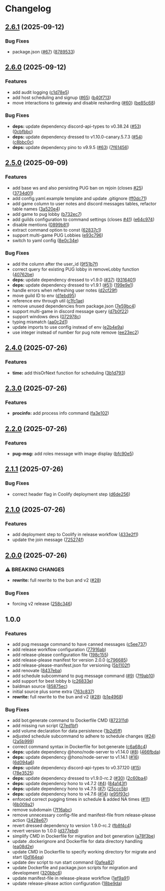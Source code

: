 # Changelog

## [2.6.1](https://github.com/HardCarryClub/bald-man-bot/compare/v2.6.0...v2.6.1) (2025-09-12)


### Bug Fixes

* package.json ([#67](https://github.com/HardCarryClub/bald-man-bot/issues/67)) ([8789533](https://github.com/HardCarryClub/bald-man-bot/commit/87895334f900f8edfd08c542ef0cbff252ee59cc))

## [2.6.0](https://github.com/HardCarryClub/bald-man-bot/compare/v2.5.0...v2.6.0) (2025-09-12)


### Features

* add audit logging ([c1d78e5](https://github.com/HardCarryClub/bald-man-bot/commit/c1d78e5998c8d849b614aa2d1c6ce5675e39f0a8))
* add host scheduling and signup ([#65](https://github.com/HardCarryClub/bald-man-bot/issues/65)) ([b40f713](https://github.com/HardCarryClub/bald-man-bot/commit/b40f713e9ba0b7f1fc6ea97d220620576668eae3))
* move interactions to gateway and disable resharding ([#60](https://github.com/HardCarryClub/bald-man-bot/issues/60)) ([be85c68](https://github.com/HardCarryClub/bald-man-bot/commit/be85c686ba5b8d6f3f9bacfeff2fa6d1f5abb5ee))


### Bug Fixes

* **deps:** update dependency discord-api-types to v0.38.24 ([#53](https://github.com/HardCarryClub/bald-man-bot/issues/53)) ([0cbfbbc](https://github.com/HardCarryClub/bald-man-bot/commit/0cbfbbc7ebb1118cd237e601e01fcac48c636bec))
* **deps:** update dependency dressed to v1.10.0-canary.5.7.3 ([#54](https://github.com/HardCarryClub/bald-man-bot/issues/54)) ([c8bbc0c](https://github.com/HardCarryClub/bald-man-bot/commit/c8bbc0c2cc150bb0a448f6311e58ab6505317583))
* **deps:** update dependency pino to v9.9.5 ([#63](https://github.com/HardCarryClub/bald-man-bot/issues/63)) ([7f61456](https://github.com/HardCarryClub/bald-man-bot/commit/7f61456de2f16c2cb961b441532d3207d9248b3d))

## [2.5.0](https://github.com/HardCarryClub/bald-man-bot/compare/v2.4.0...v2.5.0) (2025-09-09)


### Features

* add base ws and also persisting PUG ban on rejoin (closes [#25](https://github.com/HardCarryClub/bald-man-bot/issues/25)) ([3734d01](https://github.com/HardCarryClub/bald-man-bot/commit/3734d0158cadc229839bde94df82e192b91028e5))
* add config.yaml.example template and update .gitignore ([ff0dc71](https://github.com/HardCarryClub/bald-man-bot/commit/ff0dc71813fc3246cb771bb5c9cb6fc83a70d5fb))
* add game column to user notes and discord messages tables, refactor table names ([3a520e4](https://github.com/HardCarryClub/bald-man-bot/commit/3a520e4add25a2c5eab516fc34f73beac4fbe282))
* add game to pug lobby ([b732ec7](https://github.com/HardCarryClub/bald-man-bot/commit/b732ec7bc4da258c020f5014faad360c01469f0c))
* add guilds configuration to command settings (closes [#41](https://github.com/HardCarryClub/bald-man-bot/issues/41)) ([e64c974](https://github.com/HardCarryClub/bald-man-bot/commit/e64c974ea5aa6e947befeb02db64f131f06f4194))
* disable mentions ([0899b81](https://github.com/HardCarryClub/bald-man-bot/commit/0899b81b5c3ea56eab9e90b8471c2243e0e1ffb0))
* extract command option to const ([62837c1](https://github.com/HardCarryClub/bald-man-bot/commit/62837c1c35321c2d517235439833e33b22f84fcb))
* support multi-game PUG Lobbies ([e93c796](https://github.com/HardCarryClub/bald-man-bot/commit/e93c796bd9c0d1ca7cf832157f0532d87604ae85))
* switch to yaml config ([8e0c34e](https://github.com/HardCarryClub/bald-man-bot/commit/8e0c34ed5d1fe4e8de1bcc820113434e897c93fc))


### Bug Fixes

* add the column after the user_id ([9f51b7f](https://github.com/HardCarryClub/bald-man-bot/commit/9f51b7f28315bfc71f834d4622da1ab1a06aec2a))
* correct query for existing PUG lobby in removeLobby function ([40762be](https://github.com/HardCarryClub/bald-man-bot/commit/40762bea9ca599236fe9fa3e7eebd431bd5d88e3))
* **deps:** update dependency dressed to v1.9.0 ([#37](https://github.com/HardCarryClub/bald-man-bot/issues/37)) ([9316401](https://github.com/HardCarryClub/bald-man-bot/commit/931640180c6c2d52ecb39704088c4eb696b941b5))
* **deps:** update dependency dressed to v1.9.1 ([#51](https://github.com/HardCarryClub/bald-man-bot/issues/51)) ([199e9e1](https://github.com/HardCarryClub/bald-man-bot/commit/199e9e146a81f4822ad5d6f1b68d8a30dda5b481))
* handle errors when refreshing user notes ([d2cf29f](https://github.com/HardCarryClub/bald-man-bot/commit/d2cf29f0276b1c08fc184a7b03889a080605a5dd))
* move guild ID to env ([d1ebd95](https://github.com/HardCarryClub/bald-man-bot/commit/d1ebd95180d8e2a5f58c0a4b7f1f27890d420071))
* reference env through util ([c1fc1ae](https://github.com/HardCarryClub/bald-man-bot/commit/c1fc1ae91cd29407cf9ccb491fd42e455f1d822c))
* remove unused dependencies from package.json ([7e59bc4](https://github.com/HardCarryClub/bald-man-bot/commit/7e59bc43fad6616124f933f08789767680a2d9ba))
* support multi-game in discord message query ([d7b0f22](https://github.com/HardCarryClub/bald-man-bot/commit/d7b0f22216687faaa49dff3f47c343b22b05a826))
* support windows devs ([072978c](https://github.com/HardCarryClub/bald-man-bot/commit/072978c9e41d049f054e25e82dc683749bc650e0))
* typing mismatch ([aa0c2d1](https://github.com/HardCarryClub/bald-man-bot/commit/aa0c2d1580001314c49589fd37b44b44835e2994))
* update imports to use config instead of env ([e2b4e9a](https://github.com/HardCarryClub/bald-man-bot/commit/e2b4e9a150c93c9cf43f2376d7967ba134de4c4f))
* use integer instead of number for pug note remove ([ee23ec2](https://github.com/HardCarryClub/bald-man-bot/commit/ee23ec27ccc164b88af4f5505261a41b7a3bb397))

## [2.4.0](https://github.com/HardCarryClub/bald-man-bot/compare/v2.3.0...v2.4.0) (2025-07-26)


### Features

* **time:** add thisOrNext function for scheduling ([3b1d793](https://github.com/HardCarryClub/bald-man-bot/commit/3b1d79312d52136193c751ae1637ab7f18e4d0bd))

## [2.3.0](https://github.com/HardCarryClub/bald-man-bot/compare/v2.2.0...v2.3.0) (2025-07-26)


### Features

* **procinfo:** add process info command ([fa3e102](https://github.com/HardCarryClub/bald-man-bot/commit/fa3e1023efd92a12de9ac74bfad09d50a35d5751))

## [2.2.0](https://github.com/HardCarryClub/bald-man-bot/compare/v2.1.1...v2.2.0) (2025-07-26)


### Features

* **pug-msg:** add roles message with image display ([bfc90e5](https://github.com/HardCarryClub/bald-man-bot/commit/bfc90e51f03f36f2b83d0f74bbf3c556a814a970))

## [2.1.1](https://github.com/HardCarryClub/bald-man-bot/compare/v2.1.0...v2.1.1) (2025-07-26)


### Bug Fixes

* correct header flag in Coolify deployment step ([d6de256](https://github.com/HardCarryClub/bald-man-bot/commit/d6de256f80d181e1035cd5839d18e68e364fc25b))

## [2.1.0](https://github.com/HardCarryClub/bald-man-bot/compare/v2.0.0...v2.1.0) (2025-07-26)


### Features

* add deployment step to Coolify in release workflow ([433e2f1](https://github.com/HardCarryClub/bald-man-bot/commit/433e2f194ebad72586d7a2b2dc93a6db637095dd))
* update the join message ([725274f](https://github.com/HardCarryClub/bald-man-bot/commit/725274f27fb0f151b7b14231ef1a17b173b6cb73))

## [2.0.0](https://github.com/HardCarryClub/bald-man-bot/compare/v1.0.0...v2.0.0) (2025-07-26)

### ⚠ BREAKING CHANGES

* **rewrite:** full rewrite to the bun and v2 ([#28](https://github.com/HardCarryClub/bald-man-bot/issues/28))

### Bug Fixes

* forcing v2 release ([258c346](https://github.com/HardCarryClub/bald-man-bot/commit/258c346db1335ce87f6262f5b779bb45030078f0))

## 1.0.0

### Features

* add pug message command to have canned messages ([c5ee737](https://github.com/HardCarryClub/bald-man-bot/commit/c5ee7372f9403c29cad5ba5bfe5d86d726d3733f))
* add release workflow configuration ([77916ab](https://github.com/HardCarryClub/bald-man-bot/commit/77916abbd1293a71bc5a798941e2d37ee84b0c4e))
* add release-please configuration file ([198c155](https://github.com/HardCarryClub/bald-man-bot/commit/198c155647e5275e59195a875622dfbef510a149))
* add release-please manifest for version 2.0.0 ([c796685](https://github.com/HardCarryClub/bald-man-bot/commit/c796685995b2efaa7f5531fab9eff06bce125009))
* add release-please-manifest.json for versioning ([5b1102f](https://github.com/HardCarryClub/bald-man-bot/commit/5b1102fb6672740b5a3e55f1b2b8f26142db1329))
* add renovate ([8437eba](https://github.com/HardCarryClub/bald-man-bot/commit/8437eba1c004e80a29842a07ce8982894a1e6a5b))
* add schedule subcommand to pug message command ([#9](https://github.com/HardCarryClub/bald-man-bot/issues/9)) ([7f9ab10](https://github.com/HardCarryClub/bald-man-bot/commit/7f9ab1038383f50b5a68f2b23b65e1d38d642793))
* add support for best lobby b ([c26833e](https://github.com/HardCarryClub/bald-man-bot/commit/c26833edceda615c9aa300d334f3e6e77f5faef2))
* baldman source ([85875ec](https://github.com/HardCarryClub/bald-man-bot/commit/85875ec520be9c3061a8b6a66dfbfa0a76cc2b7d))
* initial source plus some extra ([763c837](https://github.com/HardCarryClub/bald-man-bot/commit/763c837249c48e0da7269f74724ebe744836f289))
* **rewrite:** full rewrite to the bun and v2 ([#28](https://github.com/HardCarryClub/bald-man-bot/issues/28)) ([b1e4968](https://github.com/HardCarryClub/bald-man-bot/commit/b1e4968f69674bcc64c8eac59dac6da8e3d4e148))


### Bug Fixes

* add bot:generate command to Dockerfile CMD ([872311d](https://github.com/HardCarryClub/bald-man-bot/commit/872311d5a5754dff41f660064c1ca7a310be7f60))
* add missing run script ([27ed1bf](https://github.com/HardCarryClub/bald-man-bot/commit/27ed1bf2f4802af6f0938b3a275ecc9cd2cf33bf))
* add volume declaration for data persistence ([1b2d5ff](https://github.com/HardCarryClub/bald-man-bot/commit/1b2d5ff722ba6f0d80c98c651f3b8c0e5f3928b8))
* adjusted schedule subcommand to adhere to schedule changes ([#24](https://github.com/HardCarryClub/bald-man-bot/issues/24)) ([2a5b999](https://github.com/HardCarryClub/bald-man-bot/commit/2a5b9992a8b3e047bd62302a0bd8a83289a9c593))
* correct command syntax in Dockerfile for bot:generate ([c6a68c4](https://github.com/HardCarryClub/bald-man-bot/commit/c6a68c4e0896658c7916edd616e9e1bb54ee1217))
* **deps:** update dependency @hono/node-server to v1.14.0 ([#8](https://github.com/HardCarryClub/bald-man-bot/issues/8)) ([466fbda](https://github.com/HardCarryClub/bald-man-bot/commit/466fbdaadcb1d27602a726ca79f84c0b49534221))
* **deps:** update dependency @hono/node-server to v1.14.1 ([#16](https://github.com/HardCarryClub/bald-man-bot/issues/16)) ([6d094a6](https://github.com/HardCarryClub/bald-man-bot/commit/6d094a68f5f9d39c3943ebe75f421a2edb3f16e4))
* **deps:** update dependency discord-api-types to v0.37.120 ([#15](https://github.com/HardCarryClub/bald-man-bot/issues/15)) ([78e3525](https://github.com/HardCarryClub/bald-man-bot/commit/78e352591c5d3d40f3f99276b547677a609d7220))
* **deps:** update dependency dressed to v1.9.0-rc.2 ([#30](https://github.com/HardCarryClub/bald-man-bot/issues/30)) ([2c60ba4](https://github.com/HardCarryClub/bald-man-bot/commit/2c60ba43778c30b35288029868ed34662ecf6bee))
* **deps:** update dependency hono to v4.7.2 ([#4](https://github.com/HardCarryClub/bald-man-bot/issues/4)) ([84a143f](https://github.com/HardCarryClub/bald-man-bot/commit/84a143fc537031415aae9245e07f156fdd316316))
* **deps:** update dependency hono to v4.7.5 ([#7](https://github.com/HardCarryClub/bald-man-bot/issues/7)) ([25ccc5b](https://github.com/HardCarryClub/bald-man-bot/commit/25ccc5bf6d1a96e67bc349c3c0b7fda69dca729b))
* **deps:** update dependency hono to v4.7.6 ([#14](https://github.com/HardCarryClub/bald-man-bot/issues/14)) ([e95f93c](https://github.com/HardCarryClub/bald-man-bot/commit/e95f93c43ff831765b52a2fbf6b3562ce1aed47c))
* enforced correct pugging times in schedule & added NA times ([#11](https://github.com/HardCarryClub/bald-man-bot/issues/11)) ([6b009a2](https://github.com/HardCarryClub/bald-man-bot/commit/6b009a20c994cade12a45f3ab5e0f056ed62537b))
* remove subdomain ([7f16abc](https://github.com/HardCarryClub/bald-man-bot/commit/7f16abc0068eaa1c714121cee9bf3f6a9c035ce4))
* remove unnecessary config-file and manifest-file from release-please action ([3428e67](https://github.com/HardCarryClub/bald-man-bot/commit/3428e672be3adf80448c907fd27111ef95258884))
* revert dressed dependency to version 1.9.0-rc.2 ([fb8f4c4](https://github.com/HardCarryClub/bald-man-bot/commit/fb8f4c41a96f0a24a7a575e226590c796ad22ce0))
* revert version to 1.0.0 ([d377ebd](https://github.com/HardCarryClub/bald-man-bot/commit/d377ebdf6886851208fe241b5097d6448889da9f))
* simplify CMD in Dockerfile for migration and bot generation ([a78f3be](https://github.com/HardCarryClub/bald-man-bot/commit/a78f3be4c12c6bf235ba7d82892de46f6f61072a))
* update .dockerignore and Dockerfile for data directory handling ([ea08d2e](https://github.com/HardCarryClub/bald-man-bot/commit/ea08d2e6ff9817a952919dc911ad73a93aac1d12))
* update CMD in Dockerfile to specify working directory for migrate and start ([0d164ea](https://github.com/HardCarryClub/bald-man-bot/commit/0d164ead27c7cf73d900401ab7275ec8e85b9916))
* update dev script to run start command ([0afea82](https://github.com/HardCarryClub/bald-man-bot/commit/0afea8233052aec210b0d1ab858e3f1be538df6d))
* update Dockerfile and package.json scripts for migration and development ([320bbc6](https://github.com/HardCarryClub/bald-man-bot/commit/320bbc63a5dfd90d28d36cc54abe6810662889ff))
* update manifest-file in release-please workflow ([1ef9a91](https://github.com/HardCarryClub/bald-man-bot/commit/1ef9a91e45b489c0382659a5a5d36ada770847f9))
* update release-please action configuration ([18be9da](https://github.com/HardCarryClub/bald-man-bot/commit/18be9dad767f12568e3ee34b84992e2421be74a9))
